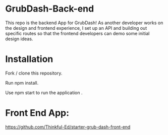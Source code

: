 # GrubDash-Back-end
This repo is the backend App for GrubDash! As another developer works on the design and frontend experience,
I set up an API and building out specific routes so that the frontend developers can demo some initial design ideas.

# Installation 
Fork / clone this repository.

Run npm install.

Use npm start to run the application .

# Front End App: 

https://github.com/Thinkful-Ed/starter-grub-dash-front-end

